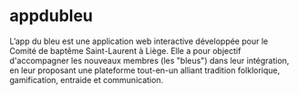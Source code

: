 # appdubleu
L’app du bleu est une application web interactive développée pour le Comité de baptême Saint-Laurent à Liège. Elle a pour objectif d'accompagner les nouveaux membres (les "bleus") dans leur intégration, en leur proposant une plateforme tout-en-un alliant tradition folklorique, gamification, entraide et communication.
